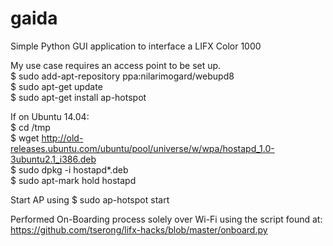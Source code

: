# gaida
Simple Python GUI application to interface a LIFX Color 1000  

My use case requires an access point to be set up.  
$ sudo add-apt-repository ppa:nilarimogard/webupd8  
$ sudo apt-get update  
$ sudo apt-get install ap-hotspot  
  
If on Ubuntu 14.04:  
$ cd /tmp  
$ wget http://old-releases.ubuntu.com/ubuntu/pool/universe/w/wpa/hostapd_1.0-3ubuntu2.1_i386.deb  
$ sudo dpkg -i hostapd*.deb  
$ sudo apt-mark hold hostapd  
  
Start AP using $ sudo ap-hotspot start  
  
Performed On-Boarding process solely over Wi-Fi using the script found at:  
https://github.com/tserong/lifx-hacks/blob/master/onboard.py  
